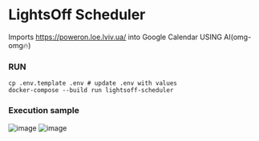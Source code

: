 # LightsOff Scheduler
Imports https://poweron.loe.lviv.ua/ into Google Calendar USING AI(omg-omg🔥)

### RUN

```
cp .env.template .env # update .env with values
docker-compose --build run lightsoff-scheduler
```

### Execution sample
![image](https://github.com/user-attachments/assets/526658df-353b-4495-b702-16a446e56521)
![image](https://github.com/user-attachments/assets/20c70c39-d278-4832-8597-b45076c54a98)
